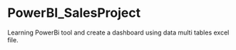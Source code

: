 # PowerBI_SalesProject

Learning PowerBi tool and create a dashboard using data multi tables excel file.
